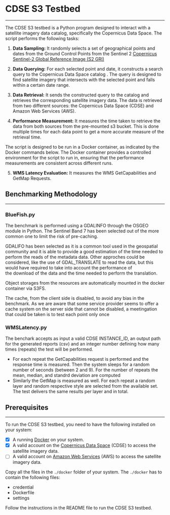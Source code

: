 # CDSE S3 Testbed
***

The CDSE S3 testbed is a Python program designed to interact with a satellite imagery data catalog, specifically the Copernicus Data Space. The script performs the following tasks:

1. **Data Sampling:** It randomly selects a set of geographical points and dates from the Ground Control Points from the Sentinel 2 [Copernicus Sentinel-2 Global Reference Image (S2 GRI)](https://s2gri.csgroup.space/#/?.language=en)


2. **Data Querying:** For each selected point and date, it constructs a search query to the Copernicus Data Space catalog . The query is designed to find satellite imagery that intersects with the selected point and falls within a certain date range.


3. **Data Retrieval:** It sends the constructed query to the catalog and retrieves the corresponding satellite imagery data. The data is retrieved from two different sources: the Copernicus Data Space (CDSE) and Amazon Web Services (AWS).


4. **Performance Measurement:** It measures the time taken to retrieve the data from both sources from the pre-mounted s3 bucket. This is done multiple times for each data point to get a more accurate measure of the retrieval time.

The script is designed to be run in a Docker container, as indicated by the Docker commands below. The Docker container provides a controlled environment for the script to run in, ensuring that the performance measurements are consistent across different runs.

5. **WMS Latency Evaluation:** It measures the WMS GetCapabilities and GetMap Requests. 

## Benchmarking Methodology
***
### **BlueFish.py**

The benchmark is performed using a GDALINFO through the OSGEO module in Python. The Sentinel Band 7 has been selected out of the more common one to limit the risk of pre-caching.

GDALIFO has been selected as it is a common tool used in the geospatial community and it is able to provide a good estimation of the time needed to perform the reads of the metadata data.
Other approches could be considered, like the use of GDAL_TRANSLATE to read the data, but this would have required to take into account the performance of  
the download of the data and the time needed to perform the translation.

Object storages from the resources are automatically mounted in the docker container via S3FS. 

The cache, from the client side is disabled, to avoid any bias in the benchmark. 
As we are aware that some service provider seems to offer a cache system on the server side that cannot be disabled, a meetingation that could be taken is to test each point only once 

### **WMSLatency.py**

The benchark accepts as input a valid CDSE INSTANCE_ID, an output path for the generated reports (csv) and an integer number defining how many times (repeats) the test will be performed. 

- For each repeat the GetCapabilities request is performed and the response time is measured. Then the system sleeps for a random number of seconds (between 2 and 9). For the number of repeats the mean, median, and standrd deviation are computed
- Similarly the GetMap is measured as well. For each repeat a random layer and random respective style are selected from the available set. The test delivers the same results per layer and in total.


## Prerequisites
***
To run the CDSE S3 testbed, you need to have the following installed on your system:

- [x] A running [Docker](https://docs.docker.com/get-docker/) on your system.
- [x] A valid account on the [Copernicus Data Space](https://dataspace.copernicus.eu/) (CDSE) to access the satellite imagery data.
- [ ] A valid account on [Amazon Web Services](https://aws.amazon.com/) (AWS) to access the satellite imagery data.

Copy all the files in the `./docker` folder of your system. The `./docker` has to contain the following files:
- credential
- Dockerfile
- settings

Follow the instructions in the README file to run the CDSE S3 testbed.
